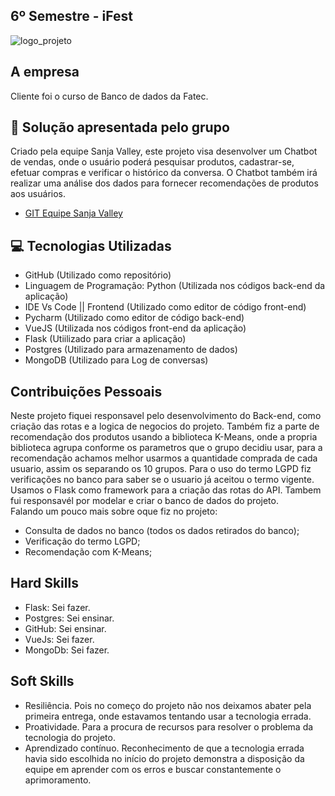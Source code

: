 ## 6º Semestre -  iFest
![logo_projeto](https://user-images.githubusercontent.com/49652498/242654761-f0b8b9eb-cd4f-40dc-a306-9ff9e3a4e70f.png)

## A empresa
Cliente foi o curso de Banco de dados da Fatec.

## :pushpin: Solução apresentada pelo grupo
Criado pela equipe Sanja Valley, este projeto visa desenvolver um Chatbot de vendas, onde o usuário poderá pesquisar produtos, cadastrar-se, efetuar compras e verificar o histórico da conversa. O Chatbot também irá realizar uma análise dos dados para fornecer recomendações de produtos aos usuários.

* [GIT Equipe Sanja Valley](https://github.com/Sanja-Valley) 

## :computer: Tecnologias Utilizadas
- GitHub (Utilizado como repositório)
- Linguagem de Programação: Python (Utilizada nos códigos back-end da aplicação)
- IDE Vs Code || Frontend (Utilizado como editor de código front-end)
- Pycharm (Utilizado como editor de código back-end)
- VueJS (Utilizada nos códigos front-end da aplicação)
- Flask (Utiilizado para criar a aplicação)
- Postgres (Utilizado para armazenamento de dados)
- MongoDB (Utilizado para Log de conversas)

## Contribuições Pessoais
Neste projeto fiquei responsavel pelo desenvolvimento do Back-end, como criação das rotas e a logica de negocios do projeto. Também fiz a parte de recomendação dos produtos usando a biblioteca K-Means, onde a propria biblioteca agrupa conforme os parametros que o grupo decidiu usar, para a recomendação achamos melhor usarmos a quantidade comprada de cada usuario, assim os separando os 10 grupos. Para o uso do termo LGPD fiz verificações no banco para saber se o usuario já aceitou o termo vigente. Usamos o Flask como framework para a criação das rotas do API. Tambem fui responsavél por modelar e criar o banco de dados do projeto.<br>
Falando um pouco mais sobre oque fiz no projeto:
* Consulta de dados no banco (todos os dados retirados do banco);
* Verificação do termo LGPD;
* Recomendação com K-Means;


## Hard Skills
- Flask: Sei fazer.
- Postgres: Sei ensinar.
- GitHub: Sei ensinar.
- VueJs: Sei fazer.
- MongoDb: Sei fazer.

## Soft Skills 
* Resiliência. Pois no começo do projeto não nos deixamos abater pela primeira entrega, onde estavamos tentando usar a tecnologia errada.
* Proatividade. Para a procura de recursos para resolver o problema da tecnologia do projeto.
* Aprendizado contínuo. Reconhecimento de que a tecnologia errada havia sido escolhida no início do projeto demonstra a disposição da equipe em aprender com os erros e buscar constantemente o aprimoramento.

